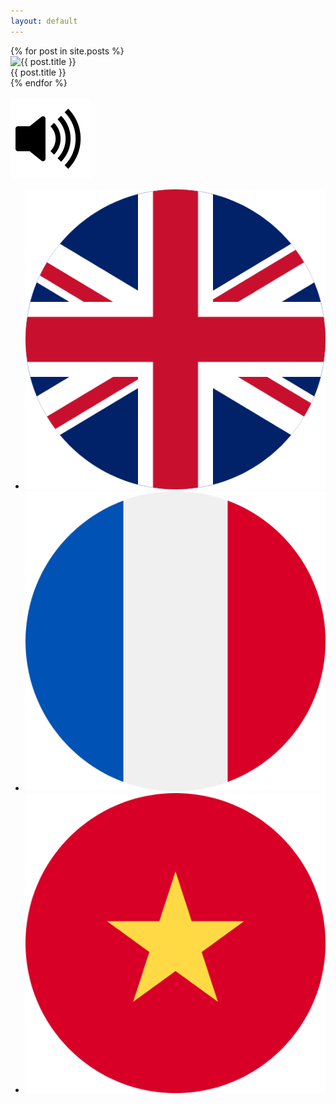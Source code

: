```yaml
---
layout: default
---
```


<div class="container">
    <div class="row gy-5">
        {% for post in site.posts %}
                    <div class="col-sm-4"> 
                        <a data-toggle="modal" data-target="#cardModal" data-title="{{ post.title }}" data-image="{{ post.image }}"
                        data-french="{{ post.french }}" data-english="{{ post.english }}" data-vietnamese="{{ post.vietnamese }}" alt="{{ post.title }}">
                            <div class="card card-list">
                                <img class="card-img-top" src="{{ post.image }}" alt="{{ post.title }}">
                                <div class="card-body text-center">
                                    <div class="card-title">{{ post.title }}</div>
                                </div>
                            </div>
                        </a>
                    </div>
        {% endfor %}
    </div>
    <div class="modal fade" id="cardModal" tabindex="-1" role="dialog" aria-labelledby="cardModalLabel" aria-hidden="true">
    <div class="modal-dialog" role="document">
        <div class="modal-content">
            <div class="modal-body">
                <div class="row">
                    <div class="col-sm-12">
                        <div class="card">
                            <div class="card-body">
                                <img class="card-img-top" src="" alt="">
                                <div class="card-body text-center">
                                    <div class="card-title"></div>
                                </div>
                            </div>
                        </div>
                    </div>
                    <div class="col-sm-6">
                        <div class="card">
                            <div class="card-body">
                                <div class="card-body text-center">
                                   <img src="/assets/img/volume-up-fill.svg" />
                                </div>
                            </div>
                        </div>
                    </div>
                    <div class="col-sm-6">
                        <div class="card">
                              <ul class="list-group list-group-flush">
                                <li class="list-group-item"><img src="/assets/img/uk.png" class="rounded-circle mt-3 mx-auto img-thumbnail card-flag"/><span id="en"></span></li>
                                <li class="list-group-item"><img src="/assets/img/fr.png" class="rounded-circle mt-3 mx-auto img-thumbnail card-flag"/><span id="fr"></span></li>
                                <li class="list-group-item"><img src="/assets/img/vn.png" class="rounded-circle mt-3 mx-auto img-thumbnail card-flag"/><span id="vn"></span></li>
                            </ul>
                            <!-- <img src="/assets/img/fr.png" class="rounded-circle mt-3 mx-auto img-thumbnail card-flag"/>
                            <div id="fr"></div> -->
                        </div>
                    </div>
                </div>
            </div>
        </div>
    </div>
</div>
<script>
    $('#cardModal').on('show.bs.modal', function (event) {
    var button = $(event.relatedTarget);
    var title = button.data('title');
    var image = button.data('image');
    var english = button.data('english');
    var french = button.data('french');
    var vietnamese = button.data('vietnamese');
    var modal = $(this)
    modal.find('.card-img-top').attr('src', image);
    modal.find('.card-img-top').attr('alt', title);
    modal.find('.card-title').html(title);
    modal.find('#en').html(english);
    modal.find('#fr').html(french);
    modal.find('#vn').html(vietnamese);
    });
</script>